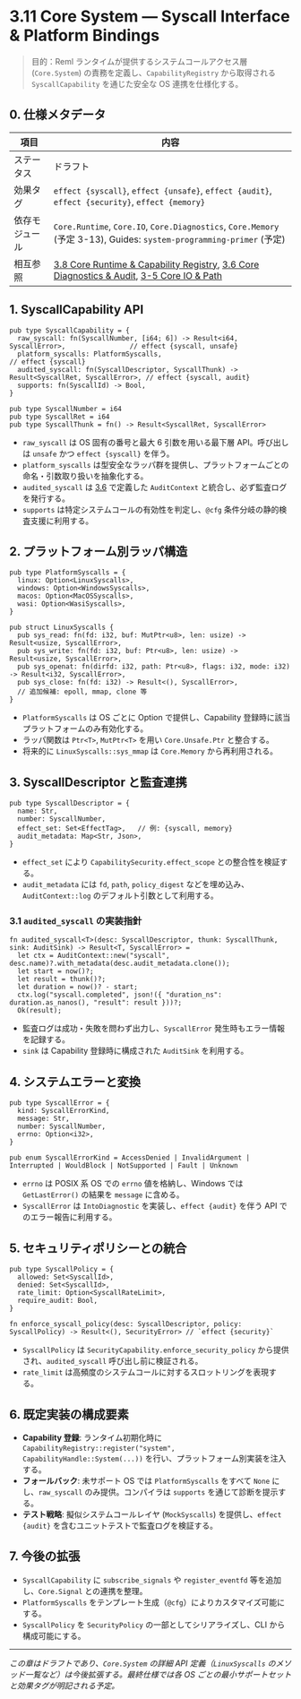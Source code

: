 # 3.11 Core System — Syscall Interface & Platform Bindings

> 目的：Reml ランタイムが提供するシステムコールアクセス層 (`Core.System`) の責務を定義し、`CapabilityRegistry` から取得される `SyscallCapability` を通じた安全な OS 連携を仕様化する。

## 0. 仕様メタデータ

| 項目 | 内容 |
| --- | --- |
| ステータス | ドラフト |
| 効果タグ | `effect {syscall}`, `effect {unsafe}`, `effect {audit}`, `effect {security}`, `effect {memory}` |
| 依存モジュール | `Core.Runtime`, `Core.IO`, `Core.Diagnostics`, `Core.Memory` (予定 3-13), Guides: `system-programming-primer` (予定) |
| 相互参照 | [3.8 Core Runtime & Capability Registry](3-8-core-runtime-capability.md), [3.6 Core Diagnostics & Audit](3-6-core-diagnostics-audit.md), [3-5 Core IO & Path](3-5-core-io-path.md) |

## 1. SyscallCapability API

```reml
pub type SyscallCapability = {
  raw_syscall: fn(SyscallNumber, [i64; 6]) -> Result<i64, SyscallError>,                // effect {syscall, unsafe}
  platform_syscalls: PlatformSyscalls,                                                  // effect {syscall}
  audited_syscall: fn(SyscallDescriptor, SyscallThunk) -> Result<SyscallRet, SyscallError>, // effect {syscall, audit}
  supports: fn(SyscallId) -> Bool,
}

pub type SyscallNumber = i64
pub type SyscallRet = i64
pub type SyscallThunk = fn() -> Result<SyscallRet, SyscallError>
```

- `raw_syscall` は OS 固有の番号と最大 6 引数を用いる最下層 API。呼び出しは `unsafe` かつ `effect {syscall}` を伴う。
- `platform_syscalls` は型安全なラッパ群を提供し、プラットフォームごとの命名・引数取り扱いを抽象化する。
- `audited_syscall` は [3.6](3-6-core-diagnostics-audit.md) で定義した `AuditContext` と統合し、必ず監査ログを発行する。
- `supports` は特定システムコールの有効性を判定し、`@cfg` 条件分岐の静的検査支援に利用する。

## 2. プラットフォーム別ラッパ構造

```reml
pub type PlatformSyscalls = {
  linux: Option<LinuxSyscalls>,
  windows: Option<WindowsSyscalls>,
  macos: Option<MacOSSyscalls>,
  wasi: Option<WasiSyscalls>,
}

pub struct LinuxSyscalls {
  pub sys_read: fn(fd: i32, buf: MutPtr<u8>, len: usize) -> Result<usize, SyscallError>,
  pub sys_write: fn(fd: i32, buf: Ptr<u8>, len: usize) -> Result<usize, SyscallError>,
  pub sys_openat: fn(dirfd: i32, path: Ptr<u8>, flags: i32, mode: i32) -> Result<i32, SyscallError>,
  pub sys_close: fn(fd: i32) -> Result<(), SyscallError>,
  // 追加候補: epoll, mmap, clone 等
}
```

- `PlatformSyscalls` は OS ごとに Option で提供し、Capability 登録時に該当プラットフォームのみ有効化する。
- ラッパ関数は `Ptr<T>`, `MutPtr<T>` を用い `Core.Unsafe.Ptr` と整合する。
- 将来的に `LinuxSyscalls::sys_mmap` は `Core.Memory` から再利用される。

## 3. SyscallDescriptor と監査連携

```reml
pub type SyscallDescriptor = {
  name: Str,
  number: SyscallNumber,
  effect_set: Set<EffectTag>,   // 例: {syscall, memory}
  audit_metadata: Map<Str, Json>,
}
```

- `effect_set` により `CapabilitySecurity.effect_scope` との整合性を検証する。
- `audit_metadata` には `fd`, `path`, `policy_digest` などを埋め込み、`AuditContext::log` のデフォルト引数として利用する。

### 3.1 `audited_syscall` の実装指針

```reml
fn audited_syscall<T>(desc: SyscallDescriptor, thunk: SyscallThunk, sink: AuditSink) -> Result<T, SyscallError> =
  let ctx = AuditContext::new("syscall", desc.name)?.with_metadata(desc.audit_metadata.clone());
  let start = now()?;
  let result = thunk()?;
  let duration = now()? - start;
  ctx.log("syscall.completed", json!({ "duration_ns": duration.as_nanos(), "result": result }))?;
  Ok(result);
```

- 監査ログは成功・失敗を問わず出力し、`SyscallError` 発生時もエラー情報を記録する。
- `sink` は Capability 登録時に構成された `AuditSink` を利用する。

## 4. システムエラーと変換

```reml
pub type SyscallError = {
  kind: SyscallErrorKind,
  message: Str,
  number: SyscallNumber,
  errno: Option<i32>,
}

pub enum SyscallErrorKind = AccessDenied | InvalidArgument | Interrupted | WouldBlock | NotSupported | Fault | Unknown
```

- `errno` は POSIX 系 OS での `errno` 値を格納し、Windows では `GetLastError()` の結果を `message` に含める。
- `SyscallError` は `IntoDiagnostic` を実装し、`effect {audit}` を伴う API でのエラー報告に利用する。

## 5. セキュリティポリシーとの統合

```reml
pub type SyscallPolicy = {
  allowed: Set<SyscallId>,
  denied: Set<SyscallId>,
  rate_limit: Option<SyscallRateLimit>,
  require_audit: Bool,
}

fn enforce_syscall_policy(desc: SyscallDescriptor, policy: SyscallPolicy) -> Result<(), SecurityError> // `effect {security}`
```

- `SyscallPolicy` は `SecurityCapability.enforce_security_policy` から提供され、`audited_syscall` 呼び出し前に検証される。
- `rate_limit` は高頻度のシステムコールに対するスロットリングを表現する。

## 6. 既定実装の構成要素

- **Capability 登録**: ランタイム初期化時に `CapabilityRegistry::register("system", CapabilityHandle::System(...))` を行い、プラットフォーム別実装を注入する。
- **フォールバック**: 未サポート OS では `PlatformSyscalls` をすべて `None` にし、`raw_syscall` のみ提供。コンパイラは `supports` を通じて診断を提示する。
- **テスト戦略**: 擬似システムコールレイヤ (`MockSyscalls`) を提供し、`effect {audit}` を含むユニットテストで監査ログを検証する。

## 7. 今後の拡張

- `SyscallCapability` に `subscribe_signals` や `register_eventfd` 等を追加し、`Core.Signal` との連携を整理。
- `PlatformSyscalls` をテンプレート生成（`@cfg`）によりカスタマイズ可能にする。
- `SyscallPolicy` を `SecurityPolicy` の一部としてシリアライズし、CLI から構成可能にする。

---

*この章はドラフトであり、`Core.System` の詳細 API 定義（`LinuxSyscalls` のメソッド一覧など）は今後拡張する。最終仕様では各 OS ごとの最小サポートセットと効果タグが明記される予定。*
